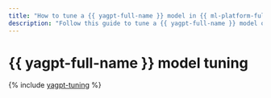 ```yaml
---
title: "How to tune a {{ yagpt-full-name }} model in {{ ml-platform-full-name }}"
description: "Follow this guide to tune a {{ yagpt-full-name }} model on your own examples."
---
```


# {{ yagpt-full-name }} model tuning

{% include [yagpt-tuning](../../_tutorials/ml-ai/yagpt-tuning.md) %}

